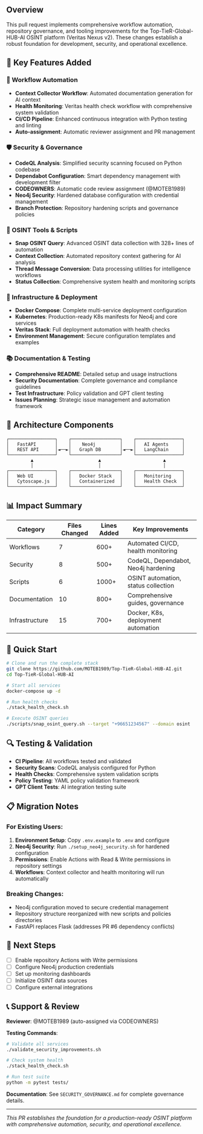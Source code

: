 ## Overview
This pull request implements comprehensive workflow automation, repository governance, and tooling improvements for the Top-TieR-Global-HUB-AI OSINT platform (Veritas Nexus v2). These changes establish a robust foundation for development, security, and operational excellence.

## 🎯 Key Features Added

### 🔄 Workflow Automation
- **Context Collector Workflow**: Automated documentation generation for AI context
- **Health Monitoring**: Veritas health check workflow with comprehensive system validation  
- **CI/CD Pipeline**: Enhanced continuous integration with Python testing and linting
- **Auto-assignment**: Automatic reviewer assignment and PR management

### 🛡️ Security & Governance
- **CodeQL Analysis**: Simplified security scanning focused on Python codebase
- **Dependabot Configuration**: Smart dependency management with development filter
- **CODEOWNERS**: Automatic code review assignment (@MOTEB1989)
- **Neo4j Security**: Hardened database configuration with credential management
- **Branch Protection**: Repository hardening scripts and governance policies

### 🔧 OSINT Tools & Scripts
- **Snap OSINT Query**: Advanced OSINT data collection with 328+ lines of automation
- **Context Collection**: Automated repository context gathering for AI analysis
- **Thread Message Conversion**: Data processing utilities for intelligence workflows
- **Status Collection**: Comprehensive system health and monitoring scripts

### 🐳 Infrastructure & Deployment
- **Docker Compose**: Complete multi-service deployment configuration
- **Kubernetes**: Production-ready K8s manifests for Neo4j and core services
- **Veritas Stack**: Full deployment automation with health checks
- **Environment Management**: Secure configuration templates and examples

### 📚 Documentation & Testing
- **Comprehensive README**: Detailed setup and usage instructions
- **Security Documentation**: Complete governance and compliance guidelines
- **Test Infrastructure**: Policy validation and GPT client testing
- **Issues Planning**: Strategic issue management and automation framework

## 🔗 Architecture Components

```
┌─────────────────┐    ┌──────────────────┐    ┌─────────────────┐
│   FastAPI       │    │    Neo4j         │    │   AI Agents     │
│   REST API      │◄──►│   Graph DB       │◄──►│   LangChain     │
└─────────────────┘    └──────────────────┘    └─────────────────┘
         ▲                        ▲                       ▲
         │                        │                       │
┌─────────────────┐    ┌──────────────────┐    ┌─────────────────┐
│   Web UI        │    │   Docker Stack   │    │   Monitoring    │
│   Cytoscape.js  │    │   Containerized  │    │   Health Check  │
└─────────────────┘    └──────────────────┘    └─────────────────┘
```

## 📊 Impact Summary

| Category | Files Changed | Lines Added | Key Improvements |
|----------|---------------|-------------|------------------|
| Workflows | 7 | 600+ | Automated CI/CD, health monitoring |
| Security | 8 | 500+ | CodeQL, Dependabot, Neo4j hardening |
| Scripts | 6 | 1000+ | OSINT automation, status collection |
| Documentation | 10 | 800+ | Comprehensive guides, governance |
| Infrastructure | 15 | 700+ | Docker, K8s, deployment automation |

## 🚀 Quick Start

```bash
# Clone and run the complete stack
git clone https://github.com/MOTEB1989/Top-TieR-Global-HUB-AI.git
cd Top-TieR-Global-HUB-AI

# Start all services
docker-compose up -d

# Run health checks
./stack_health_check.sh

# Execute OSINT queries
./scripts/snap_osint_query.sh --target "+96651234567" --domain osint
```

## 🔍 Testing & Validation

- **CI Pipeline**: All workflows tested and validated
- **Security Scans**: CodeQL analysis configured for Python
- **Health Checks**: Comprehensive system validation scripts
- **Policy Testing**: YAML policy validation framework
- **GPT Client Tests**: AI integration testing suite

## 📋 Migration Notes

### For Existing Users:
1. **Environment Setup**: Copy `.env.example` to `.env` and configure
2. **Neo4j Security**: Run `./setup_neo4j_security.sh` for hardened configuration
3. **Permissions**: Enable Actions with Read & Write permissions in repository settings
4. **Workflows**: Context collector and health monitoring will run automatically

### Breaking Changes:
- Neo4j configuration moved to secure credential management
- Repository structure reorganized with new scripts and policies directories
- FastAPI replaces Flask (addresses PR #6 dependency conflicts)

## 🎯 Next Steps

- [ ] Enable repository Actions with Write permissions
- [ ] Configure Neo4j production credentials
- [ ] Set up monitoring dashboards
- [ ] Initialize OSINT data sources
- [ ] Configure external integrations

## 📞 Support & Review

**Reviewer**: @MOTEB1989 (auto-assigned via CODEOWNERS)

**Testing Commands**:
```bash
# Validate all services
./validate_security_improvements.sh

# Check system health  
./stack_health_check.sh

# Run test suite
python -m pytest tests/
```

**Documentation**: See `SECURITY_GOVERNANCE.md` for complete governance details.

---

*This PR establishes the foundation for a production-ready OSINT platform with comprehensive automation, security, and operational excellence.*